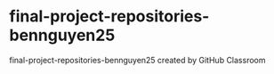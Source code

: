 # final-project-repositories-bennguyen25
final-project-repositories-bennguyen25 created by GitHub Classroom
